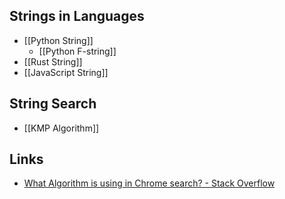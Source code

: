 ## Strings in Languages
- [[Python String]]
	- [[Python F-string]]
- [[Rust String]]
- [[JavaScript String]]

## String Search
- [[KMP Algorithm]]

## Links
- [What Algorithm is using in Chrome search? - Stack Overflow](https://stackoverflow.com/questions/4233157/what-algorithm-is-using-in-chrome-search)